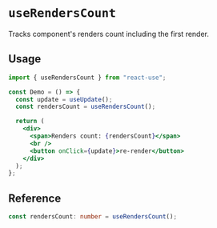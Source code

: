 # `useRendersCount`

Tracks component's renders count including the first render.

## Usage

```jsx
import { useRendersCount } from "react-use";  

const Demo = () => {
  const update = useUpdate();
  const rendersCount = useRendersCount();

  return (
    <div>
      <span>Renders count: {rendersCount}</span>
      <br />
      <button onClick={update}>re-render</button>
    </div>
  );
};
```

## Reference

```ts
const rendersCount: number = useRendersCount();
```
